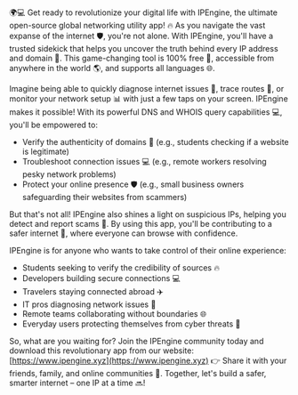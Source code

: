 🌍💻 Get ready to revolutionize your digital life with IPEngine, the ultimate open-source global networking utility app! 🔥 As you navigate the vast expanse of the internet 🛡️, you're not alone. With IPEngine, you'll have a trusted sidekick that helps you uncover the truth behind every IP address and domain 👀. This game-changing tool is 100% free 💸, accessible from anywhere in the world 🌎, and supports all languages 🌐.

Imagine being able to quickly diagnose internet issues 🔧, trace routes 📍, or monitor your network setup 📊 with just a few taps on your screen. IPEngine makes it possible! With its powerful DNS and WHOIS query capabilities 💻, you'll be empowered to:

* Verify the authenticity of domains 📣 (e.g., students checking if a website is legitimate)
* Troubleshoot connection issues 💻 (e.g., remote workers resolving pesky network problems)
* Protect your online presence 🛡️ (e.g., small business owners safeguarding their websites from scammers)

But that's not all! IPEngine also shines a light on suspicious IPs, helping you detect and report scams 🚨. By using this app, you'll be contributing to a safer internet 🌟, where everyone can browse with confidence.

IPEngine is for anyone who wants to take control of their online experience:

* Students seeking to verify the credibility of sources 🔥
* Developers building secure connections 💻
* Travelers staying connected abroad ✈️
* IT pros diagnosing network issues 🔧
* Remote teams collaborating without boundaries 🌐
* Everyday users protecting themselves from cyber threats 💪

So, what are you waiting for? Join the IPEngine community today and download this revolutionary app from our website: [https://www.ipengine.xyz](https://www.ipengine.xyz) 👉 Share it with your friends, family, and online communities 🤩. Together, let's build a safer, smarter internet – one IP at a time 🔜!